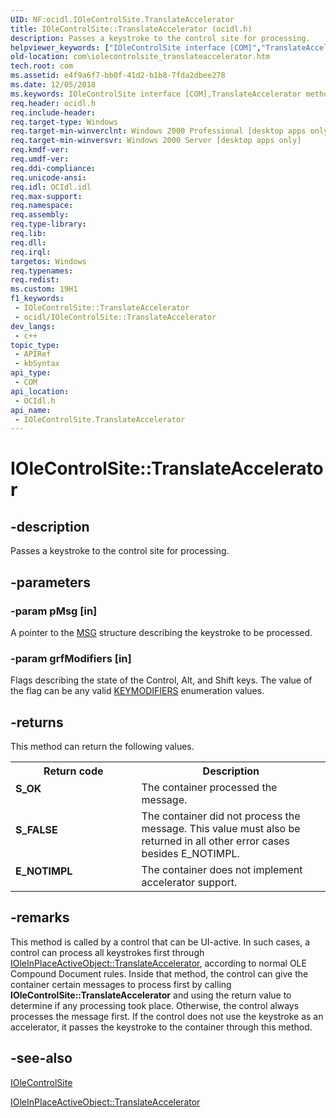 ```yaml
---
UID: NF:ocidl.IOleControlSite.TranslateAccelerator
title: IOleControlSite::TranslateAccelerator (ocidl.h)
description: Passes a keystroke to the control site for processing.
helpviewer_keywords: ["IOleControlSite interface [COM]","TranslateAccelerator method","IOleControlSite.TranslateAccelerator","IOleControlSite::TranslateAccelerator","TranslateAccelerator","TranslateAccelerator method [COM]","TranslateAccelerator method [COM]","IOleControlSite interface","_ctrl_iolecontrolsite_translateaccelerator","com.iolecontrolsite_translateaccelerator","ocidl/IOleControlSite::TranslateAccelerator"]
old-location: com\iolecontrolsite_translateaccelerator.htm
tech.root: com
ms.assetid: e4f9a6f7-bb0f-41d2-b1b8-7fda2dbee278
ms.date: 12/05/2018
ms.keywords: IOleControlSite interface [COM],TranslateAccelerator method, IOleControlSite.TranslateAccelerator, IOleControlSite::TranslateAccelerator, TranslateAccelerator, TranslateAccelerator method [COM], TranslateAccelerator method [COM],IOleControlSite interface, _ctrl_iolecontrolsite_translateaccelerator, com.iolecontrolsite_translateaccelerator, ocidl/IOleControlSite::TranslateAccelerator
req.header: ocidl.h
req.include-header: 
req.target-type: Windows
req.target-min-winverclnt: Windows 2000 Professional [desktop apps only]
req.target-min-winversvr: Windows 2000 Server [desktop apps only]
req.kmdf-ver: 
req.umdf-ver: 
req.ddi-compliance: 
req.unicode-ansi: 
req.idl: OCIdl.idl
req.max-support: 
req.namespace: 
req.assembly: 
req.type-library: 
req.lib: 
req.dll: 
req.irql: 
targetos: Windows
req.typenames: 
req.redist: 
ms.custom: 19H1
f1_keywords:
 - IOleControlSite::TranslateAccelerator
 - ocidl/IOleControlSite::TranslateAccelerator
dev_langs:
 - c++
topic_type:
 - APIRef
 - kbSyntax
api_type:
 - COM
api_location:
 - OCIdl.h
api_name:
 - IOleControlSite.TranslateAccelerator
---
```


# IOleControlSite::TranslateAccelerator


## -description

Passes a keystroke to the control site for processing.

## -parameters

### -param pMsg [in]

A pointer to the <a href="https://docs.microsoft.com/windows/desktop/api/winuser/ns-winuser-msg">MSG</a> structure describing the keystroke to be processed.

### -param grfModifiers [in]

Flags describing the state of the Control, Alt, and Shift keys. The value of the flag can be any valid <a href="https://docs.microsoft.com/previous-versions/windows/desktop/legacy/ms683763(v=vs.85)">KEYMODIFIERS</a> enumeration values.

## -returns

This method can return the following values.

<table>
<tr>
<th>Return code</th>
<th>Description</th>
</tr>
<tr>
<td width="40%">
<dl>
<dt><b>S_OK</b></dt>
</dl>
</td>
<td width="60%">
The container processed the message.

</td>
</tr>
<tr>
<td width="40%">
<dl>
<dt><b>S_FALSE</b></dt>
</dl>
</td>
<td width="60%">
The container did not process the message. This value must also be returned in all other error cases besides E_NOTIMPL.

</td>
</tr>
<tr>
<td width="40%">
<dl>
<dt><b>E_NOTIMPL</b></dt>
</dl>
</td>
<td width="60%">
The container does not implement accelerator support.

</td>
</tr>
</table>

## -remarks

This method is called by a control that can be UI-active. In such cases, a control can process all keystrokes first through <a href="https://docs.microsoft.com/windows/desktop/api/oleidl/nf-oleidl-ioleinplaceactiveobject-translateaccelerator">IOleInPlaceActiveObject::TranslateAccelerator</a>, according to normal OLE Compound Document rules. Inside that method, the control can give the container certain messages to process first by calling <b>IOleControlSite::TranslateAccelerator</b> and using the return value to determine if any processing took place. Otherwise, the control always processes the message first. If the control does not use the keystroke as an accelerator, it passes the keystroke to the container through this method.

## -see-also

<a href="https://docs.microsoft.com/windows/desktop/api/ocidl/nn-ocidl-iolecontrolsite">IOleControlSite</a>



<a href="https://docs.microsoft.com/windows/desktop/api/oleidl/nf-oleidl-ioleinplaceactiveobject-translateaccelerator">IOleInPlaceActiveObject::TranslateAccelerator</a>

